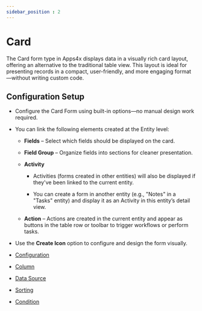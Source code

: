 ```yaml
---
sidebar_position : 2
---
```


# Card

The Card form type in Apps4x displays data in a visually rich card layout, offering an alternative to the traditional table view. This layout is ideal for presenting records in a compact, user-friendly, and more engaging format—without writing custom code.

## Configuration Setup

  - Configure the Card Form using built-in options—no manual design work required.

  - You can link the following elements created at the Entity level:

    - **Fields** – Select which fields should be displayed on the card.

    - **Field Group** – Organize fields into sections for cleaner presentation.

    - **Activity** 

      - Activities (forms created in other entities) will also be displayed if they've been linked to the current entity.

      - You can create a form in another entity (e.g., "Notes" in a "Tasks" entity) and display it as an Activity in this entity’s detail view.

    - **Action** – Actions are created in the current entity and appear as buttons in the table row or toolbar to trigger workflows or perform tasks.

  - Use the **Create Icon** option to configure and design the form visually.

  - [Configuration](../../docs/Form%20Types/Configuration/Configuration.md)
  - [Column](../../docs/Form%20Types/Columns/Columns.md)
  - [Data Source](../../docs/Form%20Types/DataSource/DataSource.md)
  - [Sorting](../../docs/Form%20Types/Sorting/Sorting.md)
  - [Condition](../../docs/Form%20Types/Condition/Condition.md)